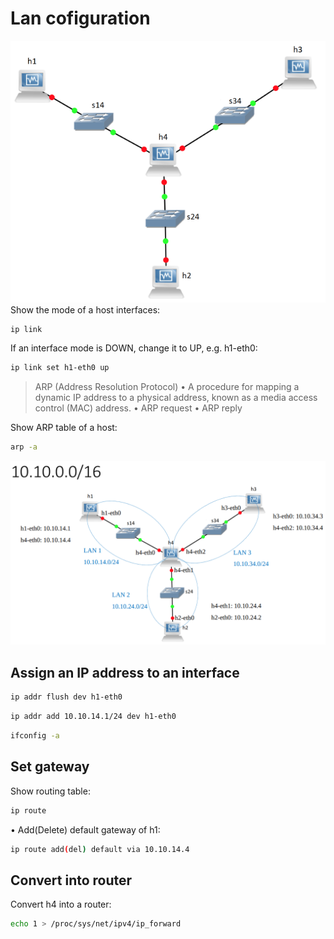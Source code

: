 # Lan cofiguration
![alt text](image-3.png)
Show the mode of a host interfaces:
```bash
ip link
```
If an interface mode is DOWN, change it to UP, e.g. h1-eth0:
```bash
ip link set h1-eth0 up
```
>ARP (Address Resolution Protocol)
• A procedure for mapping a dynamic IP address to a physical address,
known as a media access control (MAC) address.
• ARP request
• ARP reply

Show ARP table of a host:
```bash
arp -a
```
![alt text](image-4.png)

## Assign an IP address to an interface
```bash
ip addr flush dev h1-eth0
```
```bash
ip addr add 10.10.14.1/24 dev h1-eth0
```
```bash
ifconfig -a
```
## Set gateway

Show routing table:
```bash
ip route
```
• Add(Delete) default gateway of h1:
```bash
ip route add(del) default via 10.10.14.4
```
## Convert into router
Convert h4 into a router:
```bash
echo 1 > /proc/sys/net/ipv4/ip_forward
```